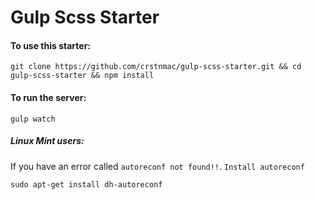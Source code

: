 # Gulp Scss Starter

#### To use this starter:

    git clone https://github.com/crstnmac/gulp-scss-starter.git && cd gulp-scss-starter && npm install

#### To run the server:

    gulp watch

##### Linux Mint users:

If you have an error called `autoreconf not found!!`.
`Install autoreconf`

    sudo apt-get install dh-autoreconf
